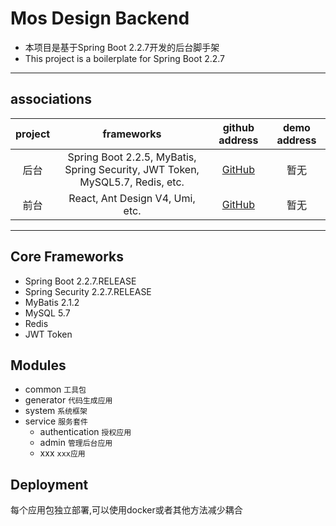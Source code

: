 # Mos Design Backend

- 本项目是基于Spring Boot 2.2.7开发的后台脚手架
- This project is a boilerplate for Spring Boot 2.2.7
---

## associations

project|frameworks|github address|demo address
:-:|:-:|:-:|:-:
后台|Spring Boot 2.2.5, MyBatis, Spring Security, JWT Token, MySQL5.7, Redis, etc.|[GitHub](https://github.com/hugo8680/base)|暂无
前台|React, Ant Design V4, Umi, etc.|[GitHub](https://github.com/hugo8680/base-admin)|暂无

---

## Core Frameworks
- Spring Boot 2.2.7.RELEASE
- Spring Security 2.2.7.RELEASE
- MyBatis 2.1.2
- MySQL 5.7
- Redis
- JWT Token

## Modules

- common `工具包`
- generator `代码生成应用`
- system `系统框架`
- service `服务套件`
  - authentication `授权应用`
  - admin `管理后台应用`
  - xxx `xxx应用`


## Deployment
每个应用包独立部署,可以使用docker或者其他方法减少耦合